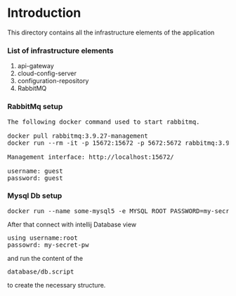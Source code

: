 # Introduction

This directory contains all the infrastructure elements of the application

### List of infrastructure elements

1. api-gateway
2. cloud-config-server
3. configuration-repository
4. RabbitMQ


### RabbitMq setup
<pre>
The following docker command used to start rabbitmq.

docker pull rabbitmq:3.9.27-management
docker run --rm -it -p 15672:15672 -p 5672:5672 rabbitmq:3.9.27-management

Management interface: http://localhost:15672/

username: guest
password: guest
</pre>

### Mysql Db setup

<pre>
docker run --name some-mysql5 -e MYSQL_ROOT_PASSWORD=my-secret-pw -d -p 3306:3306 mysql
</pre>

After that connect with intellij Database view
<pre>
using username:root
passowrd: my-secret-pw
</pre>
and run the content of the
<pre>
database/db.script
</pre>
to create the necessary structure.
